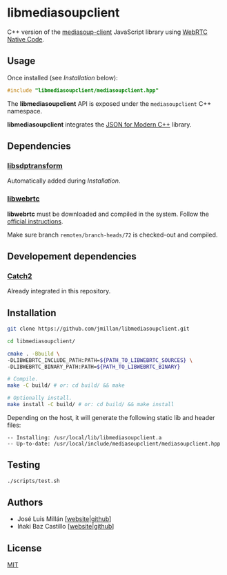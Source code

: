 # libmediasoupclient

C++ version of the [mediasoup-client](https://github.com/versatica/mediasoup-client/) JavaScript library using [WebRTC Native Code](https://webrtc.org/native-code).

## Usage

Once installed (see *Installation* below):

```c++
#include "libmediasoupclient/mediasoupclient.hpp"
```

The **libmediasoupclient** API is exposed under the `mediasoupclient` C++ namespace.

**libmediasoupclient** integrates the [JSON for Modern C++](https://github.com/nlohmann/json/) library.


## Dependencies

### [libsdptransform](https://github.com/ibc/libsdptransform)

Automatically added during *Installation*.

### [libwebrtc](https://webrtc.org)

**libwebrtc** must be downloaded and compiled in the system. Follow the [official instructions](https://webrtc.org/native-code/development/).

Make sure branch `remotes/branch-heads/72` is checked-out and compiled.

## Developement dependencies

### [Catch2](https://github.com/catchorg/Catch2)

Already integrated in this repository.

## Installation

```bash
git clone https://github.com/jmillan/libmediasoupclient.git

cd libmediasoupclient/

cmake . -Bbuild \
-DLIBWEBRTC_INCLUDE_PATH:PATH=${PATH_TO_LIBWEBRTC_SOURCES} \
-DLIBWEBRTC_BINARY_PATH:PATH=${PATH_TO_LIBWEBRTC_BINARY}

# Compile.
make -C build/ # or: cd build/ && make

# Optionally install.
make install -C build/ # or: cd build/ && make install
```

Depending on the host, it will generate the following static lib and header files:

```
-- Installing: /usr/local/lib/libmediasoupclient.a
-- Up-to-date: /usr/local/include/mediasoupclient/mediasoupclient.hpp
```


## Testing

```bash
./scripts/test.sh
```


## Authors

* José Luis Millán [[website](https://jssip.net)|[github](https://github.com/jmillan/)]
* Iñaki Baz Castillo [[website](https://inakibaz.me)|[github](https://github.com/ibc/)]


## License

[MIT](LICENSE)
